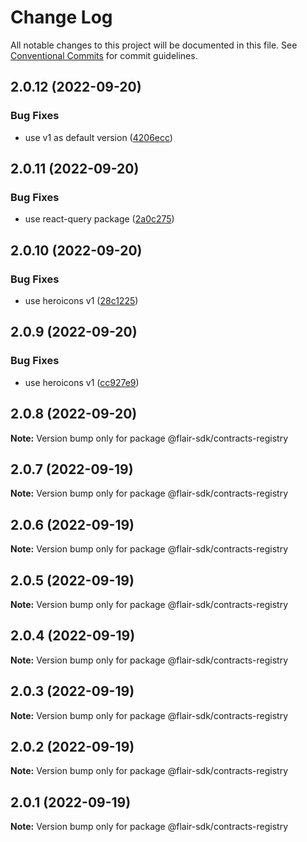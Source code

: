 # Change Log

All notable changes to this project will be documented in this file.
See [Conventional Commits](https://conventionalcommits.org) for commit guidelines.

## 2.0.12 (2022-09-20)


### Bug Fixes

* use v1 as default version ([4206ecc](https://github.com/flair-sdk/typescript/commit/4206ecc2a32e773545c04b5ccca876b5cc58646f))





## 2.0.11 (2022-09-20)


### Bug Fixes

* use react-query package ([2a0c275](https://github.com/flair-sdk/typescript/commit/2a0c2752633f9d6072acc97fb98e34b8479a4cf0))





## 2.0.10 (2022-09-20)


### Bug Fixes

* use heroicons v1 ([28c1225](https://github.com/flair-sdk/typescript/commit/28c12255d4c3c4f619a5a5b7ce952a71196d3d65))





## 2.0.9 (2022-09-20)


### Bug Fixes

* use heroicons v1 ([cc927e9](https://github.com/flair-sdk/typescript/commit/cc927e99cf53da141ad62e6c75fe9b0bfc17dd9a))





## 2.0.8 (2022-09-20)

**Note:** Version bump only for package @flair-sdk/contracts-registry





## 2.0.7 (2022-09-19)

**Note:** Version bump only for package @flair-sdk/contracts-registry





## 2.0.6 (2022-09-19)

**Note:** Version bump only for package @flair-sdk/contracts-registry





## 2.0.5 (2022-09-19)

**Note:** Version bump only for package @flair-sdk/contracts-registry





## 2.0.4 (2022-09-19)

**Note:** Version bump only for package @flair-sdk/contracts-registry





## 2.0.3 (2022-09-19)

**Note:** Version bump only for package @flair-sdk/contracts-registry





## 2.0.2 (2022-09-19)

**Note:** Version bump only for package @flair-sdk/contracts-registry





## 2.0.1 (2022-09-19)

**Note:** Version bump only for package @flair-sdk/contracts-registry
